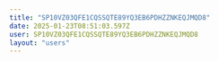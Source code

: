 ```yaml
---
title: "SP10VZ03QFE1CQSSQTE89YQ3EB6PDHZZNKEQJMQD8"
date: 2025-01-23T08:51:03.597Z
user: SP10VZ03QFE1CQSSQTE89YQ3EB6PDHZZNKEQJMQD8
layout: "users"
---
```

    
